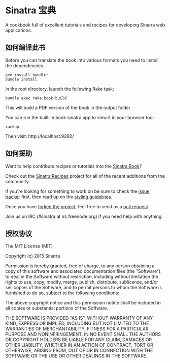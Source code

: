 Sinatra 宝典
============

A cookbook full of excellent tutorials and recipes for developing Sinatra web applications.

如何编译此书
---------------------

Before you can translate the book into various formats you need to install the dependencies.

    gem install bundler
    bundle install

In the root directory, launch the following Rake task:

    bundle exec rake book:build

This will build a PDF version of the book in the output folder

You can run the built-in book sinatra app to view it in your browser too:

    rackup

Then visit: http://localhost:9292/

如何援助
-----------------

Want to help contribute recipes or tutorials into the [Sinatra
Book][sinatra-book]?

Check out the [Sinatra Recipes][sinatra-recipes] project for all of
the recent additions from the community.

If you're looking for something to work on be sure to check the [issue
tracker][issues] first, then read up on the [styling
guidelines][styling-guidelines].

Once you have [forked the project][forking], feel free to send us a [pull
request][pull-requests].

Join us on IRC (#sinatra at irc.freenode.org) if you need help with anything.


[sinatra-book]: http://github.com/sinatra/sinatra-book
[sinatra-recipes]: http://recipes.sinatrarb.com/
[issues]: http://github.com/sinatra/sinatra-book/issues
[styling-guidelines]: http://github.com/sinatra/sinatra-book-contrib/wiki/Style-Guidelines
[forking]: http://help.github.com/forking/
[pull-requests]: http://help.github.com/pull-requests/

授权协议
-----------------

The MIT License (MIT)

Copyright (c) 2015 Sinatra

Permission is hereby granted, free of charge, to any person obtaining a copy
of this software and associated documentation files (the "Software"), to deal
in the Software without restriction, including without limitation the rights
to use, copy, modify, merge, publish, distribute, sublicense, and/or sell
copies of the Software, and to permit persons to whom the Software is
furnished to do so, subject to the following conditions:

The above copyright notice and this permission notice shall be included in
all copies or substantial portions of the Software.

THE SOFTWARE IS PROVIDED "AS IS", WITHOUT WARRANTY OF ANY KIND, EXPRESS OR
IMPLIED, INCLUDING BUT NOT LIMITED TO THE WARRANTIES OF MERCHANTABILITY,
FITNESS FOR A PARTICULAR PURPOSE AND NONINFRINGEMENT. IN NO EVENT SHALL THE
AUTHORS OR COPYRIGHT HOLDERS BE LIABLE FOR ANY CLAIM, DAMAGES OR OTHER
LIABILITY, WHETHER IN AN ACTION OF CONTRACT, TORT OR OTHERWISE, ARISING FROM,
OUT OF OR IN CONNECTION WITH THE SOFTWARE OR THE USE OR OTHER DEALINGS IN
THE SOFTWARE.
